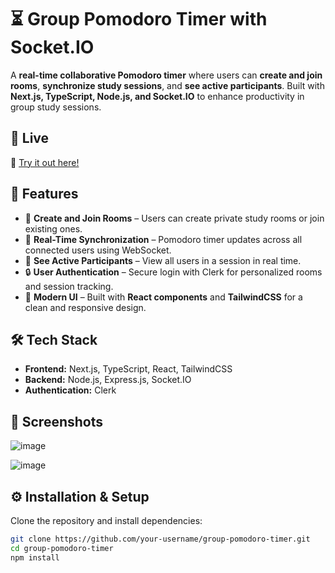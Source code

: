 # ⏳ Group Pomodoro Timer with Socket.IO  

A **real-time collaborative Pomodoro timer** where users can **create and join rooms**, **synchronize study sessions**, and **see active participants**. Built with **Next.js, TypeScript, Node.js, and Socket.IO** to enhance productivity in group study sessions.  

## 🚀 Live   
🔗 [Try it out here!](https://pomohubs.tech)  

## 📌 Features  
- 🎯 **Create and Join Rooms** – Users can create private study rooms or join existing ones.  
- 🔄 **Real-Time Synchronization** – Pomodoro timer updates across all connected users using WebSocket.  
- 👥 **See Active Participants** – View all users in a session in real time.  
- 🔒 **User Authentication** – Secure login with Clerk for personalized rooms and session tracking.  
- 🎨 **Modern UI** – Built with **React components** and **TailwindCSS** for a clean and responsive design.  

## 🛠️ Tech Stack  
- **Frontend:** Next.js, TypeScript, React, TailwindCSS  
- **Backend:** Node.js, Express.js, Socket.IO  
- **Authentication:** Clerk  

## 📸 Screenshots
![image](https://github.com/user-attachments/assets/056d203e-b675-4f29-b8cf-dccf7f231ce9)


![image](https://github.com/user-attachments/assets/f1d3e427-33a9-4565-a243-e8e145573e8d)



## ⚙️ Installation & Setup  
Clone the repository and install dependencies:  
```bash
git clone https://github.com/your-username/group-pomodoro-timer.git
cd group-pomodoro-timer
npm install

